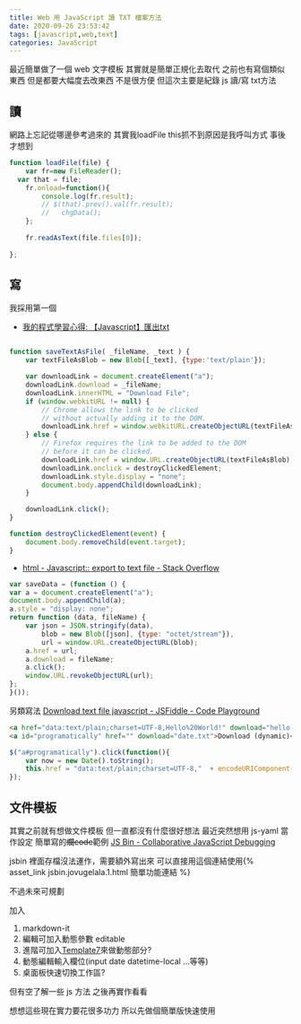 ```yaml
---
title: Web 用 JavaScript 讀 TXT 檔案方法
date: 2020-09-26 23:53:42
tags: [javascript,web,text]
categories: JavaScript
---
```


最近簡單做了一個 web 文字模板
其實就是簡單正規化去取代
之前也有寫個類似東西
但是都要大幅度去改東西
不是很方便
但這次主要是紀錄 js 讀/寫 txt方法

<!--more-->

## 讀

網路上忘記從哪邊參考過來的
其實我loadFile this抓不到原因是我呼叫方式
事後才想到
```js
function loadFile(file) { 
    var fr=new FileReader(); 
  var that = file;
    fr.onload=function(){ 
        console.log(fr.result);
        // $(that).prev().val(fr.result); 
        //   chgData();
    };
      
    fr.readAsText(file.files[0]); 
  
};
```


## 寫

我採用第一個

- [我的程式學習心得: 【Javascript】匯出txt](http://tsangprogramlearning.blogspot.com/2015/01/javascripttxt.html)
```javascript

function saveTextAsFile( _fileName, _text ) {
    var textFileAsBlob = new Blob([_text], {type:'text/plain'});

    var downloadLink = document.createElement("a");
    downloadLink.download = _fileName;
    downloadLink.innerHTML = "Download File";
    if (window.webkitURL != null) {
        // Chrome allows the link to be clicked
        // without actually adding it to the DOM.
        downloadLink.href = window.webkitURL.createObjectURL(textFileAsBlob);
    } else {
        // Firefox requires the link to be added to the DOM
        // before it can be clicked.
        downloadLink.href = window.URL.createObjectURL(textFileAsBlob);
        downloadLink.onclick = destroyClickedElement;
        downloadLink.style.display = "none";
        document.body.appendChild(downloadLink);
    }

    downloadLink.click();
}

function destroyClickedElement(event) {
    document.body.removeChild(event.target);
}

```

- [html - Javascript:: export to text file - Stack Overflow](https://stackoverflow.com/questions/43135852/javascript-export-to-text-file)

```js
var saveData = (function () {
var a = document.createElement("a");
document.body.appendChild(a);
a.style = "display: none";
return function (data, fileName) {
    var json = JSON.stringify(data),
        blob = new Blob([json], {type: "octet/stream"}),
        url = window.URL.createObjectURL(blob);
    a.href = url;
    a.download = fileName;
    a.click();
    window.URL.revokeObjectURL(url);
};
}());
```

另類寫法
[Download text file javascript - JSFiddle - Code Playground](http://jsfiddle.net/onigetoc/ucsse0sj/)

```html
<a href="data:text/plain;charset=UTF-8,Hello%20World!" download="hello.txt">Download (static)</a>
<a id="programatically" href="" download="date.txt">Download (dynamic)</a>
```

```js
$("a#programatically").click(function(){
    var now = new Date().toString();
    this.href = "data:text/plain;charset=UTF-8,"  + encodeURIComponent(now);
});
```

## 文件模板

其實之前就有想做文件模板
但一直都沒有什麼很好想法
最近突然想用 js-yaml 當作設定
簡單寫的~~爛code~~範例
[JS Bin - Collaborative JavaScript Debugging](https://jsbin.com/jovugelala/1/edit?html,js,output)

jsbin 裡面存檔沒法運作，需要額外寫出來
可以直接用這個連結使用{% asset_link jsbin.jovugelala.1.html 簡單功能連結 %}

不過未來可規劃

加入 
1. markdown-it
2. 編輯可加入動態參數 editable
3. 進階可加入[Template7](https://idangero.us/template7/)來做動態部分?
4. 動態編輯輸入欄位(input date datetime-local ...等等)
5. 桌面板快速切換工作區?

但有空了解一些 js 方法
之後再實作看看

想想這些現在實力要花很多功力
所以先做個簡單版快速使用